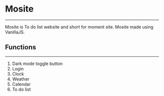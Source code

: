 # Mosite

---

Mosite is To do list website and short for moment site.
Mosite made using VanillaJS.

## Functions

---

1. Dark mode toggle button
2. Login
3. Clock
4. Weather
5. Calendar
6. To do list
